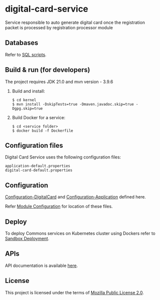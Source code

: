 # digital-card-service
Service responsible to auto generate digital card once the registration packet is processed by registration processor module

## Databases
Refer to [SQL scripts](db_scripts).

## Build & run (for developers)
The project requires JDK 21.0
and mvn version - 3.9.6
1. Build and install:
    ```
    $ cd kernel
    $ mvn install -DskipTests=true -Dmaven.javadoc.skip=true -Dgpg.skip=true
    ```
2. Build Docker for a service:
    ```
    $ cd <service folder>
    $ docker build -f Dockerfile
    ```

## Configuration files
Digital Card Service uses the following configuration files:
```
application-default.properties
digital-card-default.properties
```

## Configuration
[Configuration-DigitalCard](https://github.com/mosip/mosip-config/blob/develop/digital-card-default.properties) and
[Configuration-Application](https://github.com/mosip/mosip-config/blob/develop/application-default.properties) defined here.

Refer [Module Configuration](https://docs.mosip.io/1.2.0/modules/module-configuration) for location of these files.

## Deploy
To deploy Commons services on Kubernetes cluster using Dockers refer to [Sandbox Deployment](https://docs.mosip.io/1.2.0/deploymentnew/v3-installation).

## APIs
API documentation is available [here](https://mosip.github.io/documentation/).

## License
This project is licensed under the terms of [Mozilla Public License 2.0](LICENSE).
